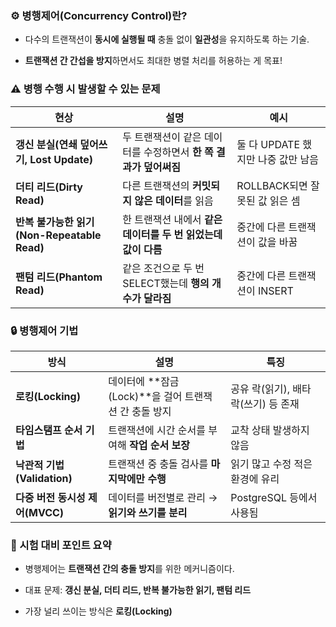 ### ⚙️ 병행제어(Concurrency Control)란?

- 다수의 트랜잭션이 **동시에 실행될 때** 충돌 없이 **일관성**을 유지하도록 하는 기술.
    
- **트랜잭션 간 간섭을 방지**하면서도 최대한 병렬 처리를 허용하는 게 목표!
    

### ⚠️ 병행 수행 시 발생할 수 있는 문제

|현상|설명|예시|
|---|---|---|
|**갱신 분실(연쇄 덮어쓰기, Lost Update)**|두 트랜잭션이 같은 데이터를 수정하면서 **한 쪽 결과가 덮어써짐**|둘 다 UPDATE 했지만 나중 값만 남음|
|**더티 리드(Dirty Read)**|다른 트랜잭션의 **커밋되지 않은 데이터**를 읽음|ROLLBACK되면 잘못된 값 읽은 셈|
|**반복 불가능한 읽기(Non-Repeatable Read)**|한 트랜잭션 내에서 **같은 데이터를 두 번 읽었는데 값이 다름**|중간에 다른 트랜잭션이 값을 바꿈|
|**팬텀 리드(Phantom Read)**|같은 조건으로 두 번 SELECT했는데 **행의 개수가 달라짐**|중간에 다른 트랜잭션이 INSERT|

### 🔒 병행제어 기법

|방식|설명|특징|
|---|---|---|
|**로킹(Locking)**|데이터에 **잠금(Lock)**을 걸어 트랜잭션 간 충돌 방지|공유 락(읽기), 배타 락(쓰기) 등 존재|
|**타임스탬프 순서 기법**|트랜잭션에 시간 순서를 부여해 **작업 순서 보장**|교착 상태 발생하지 않음|
|**낙관적 기법(Validation)**|트랜잭션 중 충돌 검사를 **마지막에만 수행**|읽기 많고 수정 적은 환경에 유리|
|**다중 버전 동시성 제어(MVCC)**|데이터를 버전별로 관리 → **읽기와 쓰기를 분리**|PostgreSQL 등에서 사용됨|

### 🧠 시험 대비 포인트 요약

- 병행제어는 **트랜잭션 간의 충돌 방지**를 위한 메커니즘이다.
    
- 대표 문제: **갱신 분실, 더티 리드, 반복 불가능한 읽기, 팬텀 리드**
    
- 가장 널리 쓰이는 방식은 **로킹(Locking)**
